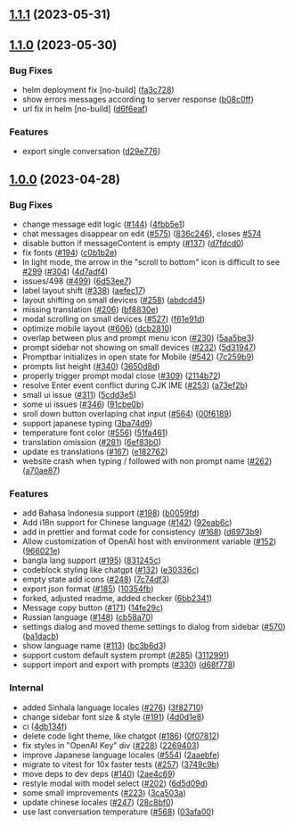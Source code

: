 ## [1.1.1](https://git.epam.com/epm-gpt/common/chatbot-ui/compare/1.1.0...1.1.1) (2023-05-31)

## [1.1.0](https://git.epam.com/epm-gpt/common/chatbot-ui/compare/1.0.0...1.1.0) (2023-05-30)

### Bug Fixes

- helm deployment fix [no-build] ([fa3c728](https://git.epam.com/epm-gpt/common/chatbot-ui/commit/fa3c728e24d5a2c1afd5b725213be46f4eaaea97))
- show errors messages according to server response ([b08c0ff](https://git.epam.com/epm-gpt/common/chatbot-ui/commit/b08c0ff2071862afbe6c46826f56b1fd43a7ddc7))
- url fix in helm [no-build] ([d6f6eaf](https://git.epam.com/epm-gpt/common/chatbot-ui/commit/d6f6eaf71dfd116ba2095410a7386a618319dba0))

### Features

- export single conversation ([d29e776](https://git.epam.com/epm-gpt/common/chatbot-ui/commit/d29e7764866c010c11bc95047e955b7a42baf18d))

## [1.0.0](https://git.epam.com/epm-gpt/common/chatbot-ui/compare/...1.0.0) (2023-04-28)

### Bug Fixes

- change message edit logic ([#144](https://git.epam.com/epm-gpt/common/chatbot-ui/issues/144)) ([4fbb5e1](https://git.epam.com/epm-gpt/common/chatbot-ui/commit/4fbb5e1f79c9d279238b0adb24ee4c4063c275f7))
- chat messages disappear on edit ([#575](https://git.epam.com/epm-gpt/common/chatbot-ui/issues/575)) ([836c246](https://git.epam.com/epm-gpt/common/chatbot-ui/commit/836c24680b10e3014ca30c49f5105f796e830864)), closes [#574](https://git.epam.com/epm-gpt/common/chatbot-ui/issues/574)
- disable button if messageContent is empty ([#137](https://git.epam.com/epm-gpt/common/chatbot-ui/issues/137)) ([d7fdcd0](https://git.epam.com/epm-gpt/common/chatbot-ui/commit/d7fdcd0dfe5df2e3b9d5d8735920d5d13bdfc901))
- fix fonts ([#194](https://git.epam.com/epm-gpt/common/chatbot-ui/issues/194)) ([c0b1b2e](https://git.epam.com/epm-gpt/common/chatbot-ui/commit/c0b1b2eadba4f2b08dfdb5daea17a498dc46b338))
- In light mode, the arrow in the "scroll to bottom" icon is difficult to see [#299](https://git.epam.com/epm-gpt/common/chatbot-ui/issues/299) ([#304](https://git.epam.com/epm-gpt/common/chatbot-ui/issues/304)) ([4d7adf4](https://git.epam.com/epm-gpt/common/chatbot-ui/commit/4d7adf477a423c2f9ed52115a2615ba20457ccd1))
- issues/498 ([#499](https://git.epam.com/epm-gpt/common/chatbot-ui/issues/499)) ([6d53ee7](https://git.epam.com/epm-gpt/common/chatbot-ui/commit/6d53ee7d12fb7edc8fa8dc6f0773bbc59e1999ad))
- label layout shift ([#338](https://git.epam.com/epm-gpt/common/chatbot-ui/issues/338)) ([aefec17](https://git.epam.com/epm-gpt/common/chatbot-ui/commit/aefec17525b664ba3e2d82512fa0196622925182))
- layout shifting on small devices ([#258](https://git.epam.com/epm-gpt/common/chatbot-ui/issues/258)) ([abdcd45](https://git.epam.com/epm-gpt/common/chatbot-ui/commit/abdcd4508da787605119af946b0a1f5b40d8b965))
- missing translation ([#206](https://git.epam.com/epm-gpt/common/chatbot-ui/issues/206)) ([bf8830e](https://git.epam.com/epm-gpt/common/chatbot-ui/commit/bf8830e1a59ff89c1d7599449b8f62b9925599e7))
- modal scrolling on small devices ([#527](https://git.epam.com/epm-gpt/common/chatbot-ui/issues/527)) ([f61e91d](https://git.epam.com/epm-gpt/common/chatbot-ui/commit/f61e91d07f240c227aaff642ffb4127b64fa460f))
- optimize mobile layout ([#606](https://git.epam.com/epm-gpt/common/chatbot-ui/issues/606)) ([dcb2810](https://git.epam.com/epm-gpt/common/chatbot-ui/commit/dcb2810d4692d14d7995672f42f7673d4e0abb66))
- overlap between plus and prompt menu icon ([#230](https://git.epam.com/epm-gpt/common/chatbot-ui/issues/230)) ([5aa5be3](https://git.epam.com/epm-gpt/common/chatbot-ui/commit/5aa5be3f435981b053ee8cab7205b6107ff34dc5))
- prompt sidebar not showing on small devices ([#232](https://git.epam.com/epm-gpt/common/chatbot-ui/issues/232)) ([5d31947](https://git.epam.com/epm-gpt/common/chatbot-ui/commit/5d31947ab9392a66378859576ee12720b793f8f5))
- Promptbar initializes in open state for Mobile ([#542](https://git.epam.com/epm-gpt/common/chatbot-ui/issues/542)) ([7c259b9](https://git.epam.com/epm-gpt/common/chatbot-ui/commit/7c259b98cbad3624ca75895fddbf50c674d06ab1))
- prompts list height ([#340](https://git.epam.com/epm-gpt/common/chatbot-ui/issues/340)) ([3650d8d](https://git.epam.com/epm-gpt/common/chatbot-ui/commit/3650d8d7bfa5debb0167c3512defe3fced87a393))
- properly trigger prompt modal close ([#309](https://git.epam.com/epm-gpt/common/chatbot-ui/issues/309)) ([2114b72](https://git.epam.com/epm-gpt/common/chatbot-ui/commit/2114b7296e5f2d3099ed997a8eda1265c9e4841e))
- resolve Enter event conflict during CJK IME ([#253](https://git.epam.com/epm-gpt/common/chatbot-ui/issues/253)) ([a73ef2b](https://git.epam.com/epm-gpt/common/chatbot-ui/commit/a73ef2b8cf1dad6d4f1e78cb3b28f9d4e228c3f2))
- small ui issue ([#311](https://git.epam.com/epm-gpt/common/chatbot-ui/issues/311)) ([5cdd3e5](https://git.epam.com/epm-gpt/common/chatbot-ui/commit/5cdd3e56b7c25a557d4afca3b8c241ef92fec38d))
- some ui issues ([#346](https://git.epam.com/epm-gpt/common/chatbot-ui/issues/346)) ([91cbe0b](https://git.epam.com/epm-gpt/common/chatbot-ui/commit/91cbe0b104e8e43f724446e56c0b86dd8a1173df))
- sroll down button overlaping chat input ([#564](https://git.epam.com/epm-gpt/common/chatbot-ui/issues/564)) ([00f6189](https://git.epam.com/epm-gpt/common/chatbot-ui/commit/00f6189a42a7878d8b6aa7ae35e70d173ac180a5))
- support japanese typing ([3ba74d9](https://git.epam.com/epm-gpt/common/chatbot-ui/commit/3ba74d99fbcc965092b5a2bc898b2216383fc6a4))
- temperature font color ([#556](https://git.epam.com/epm-gpt/common/chatbot-ui/issues/556)) ([51fa461](https://git.epam.com/epm-gpt/common/chatbot-ui/commit/51fa461965cede28788569a9310cd38254d9db7d))
- translation omission ([#281](https://git.epam.com/epm-gpt/common/chatbot-ui/issues/281)) ([6ef83b0](https://git.epam.com/epm-gpt/common/chatbot-ui/commit/6ef83b0cb6b56667030e8f23327b8462d1de1b96))
- update es translations ([#167](https://git.epam.com/epm-gpt/common/chatbot-ui/issues/167)) ([e182762](https://git.epam.com/epm-gpt/common/chatbot-ui/commit/e18276223b38e8e6c4b35ec9ce7456cb5e52734d))
- website crash when typing / followed with non prompt name ([#262](https://git.epam.com/epm-gpt/common/chatbot-ui/issues/262)) ([a70ae87](https://git.epam.com/epm-gpt/common/chatbot-ui/commit/a70ae8799d692f20ca2a834f737db116fb587ca5))

### Features

- add Bahasa Indonesia support ([#198](https://git.epam.com/epm-gpt/common/chatbot-ui/issues/198)) ([b0059fd](https://git.epam.com/epm-gpt/common/chatbot-ui/commit/b0059fdf0d7adccbdc5c98ba9730ee99df6a34b2))
- Add i18n support for Chinese language ([#142](https://git.epam.com/epm-gpt/common/chatbot-ui/issues/142)) ([92eab6c](https://git.epam.com/epm-gpt/common/chatbot-ui/commit/92eab6c6346b1e53921185eff254d051534ffd60))
- add in prettier and format code for consistency ([#168](https://git.epam.com/epm-gpt/common/chatbot-ui/issues/168)) ([d6973b9](https://git.epam.com/epm-gpt/common/chatbot-ui/commit/d6973b9cccb07b96ae732a1925b0e080a3bbd380))
- Allow customization of OpenAI host with environment variable ([#152](https://git.epam.com/epm-gpt/common/chatbot-ui/issues/152)) ([966021e](https://git.epam.com/epm-gpt/common/chatbot-ui/commit/966021ed74cb0788f7ac15b93dd3ba6bd0b0b3a5))
- bangla lang support ([#195](https://git.epam.com/epm-gpt/common/chatbot-ui/issues/195)) ([831245c](https://git.epam.com/epm-gpt/common/chatbot-ui/commit/831245c8371854001745ae212258224b08d2a1b2))
- codeblock styling like chatgpt ([#132](https://git.epam.com/epm-gpt/common/chatbot-ui/issues/132)) ([e30336c](https://git.epam.com/epm-gpt/common/chatbot-ui/commit/e30336c00e2b682420d3740776ddff4461bb95e0))
- empty state add icons ([#248](https://git.epam.com/epm-gpt/common/chatbot-ui/issues/248)) ([7c74df3](https://git.epam.com/epm-gpt/common/chatbot-ui/commit/7c74df338ec00f4c35afe71076ba40a92e10c459))
- export json format ([#185](https://git.epam.com/epm-gpt/common/chatbot-ui/issues/185)) ([10354fb](https://git.epam.com/epm-gpt/common/chatbot-ui/commit/10354fb29050e7633e6f9bda30b4fc43e6950263))
- forked, adjusted readme, added checker ([6bb2341](https://git.epam.com/epm-gpt/common/chatbot-ui/commit/6bb2341b5e12e0da64e4d705b85fd9efb9ce7a56))
- Message copy button ([#171](https://git.epam.com/epm-gpt/common/chatbot-ui/issues/171)) ([14fe29c](https://git.epam.com/epm-gpt/common/chatbot-ui/commit/14fe29c03aeb6f737811055064803f71f3f731cd))
- Russian language ([#148](https://git.epam.com/epm-gpt/common/chatbot-ui/issues/148)) ([cb58a70](https://git.epam.com/epm-gpt/common/chatbot-ui/commit/cb58a703e331467db2ef696cee319d913082c336))
- settings dialog and moved theme settings to dialog from sidebar ([#570](https://git.epam.com/epm-gpt/common/chatbot-ui/issues/570)) ([ba1dacb](https://git.epam.com/epm-gpt/common/chatbot-ui/commit/ba1dacb89927eff232a0f8901d34612ad2495886))
- show language name ([#113](https://git.epam.com/epm-gpt/common/chatbot-ui/issues/113)) ([bc3b6d3](https://git.epam.com/epm-gpt/common/chatbot-ui/commit/bc3b6d3355e90241a1aee99baf2ae3f05a1f2a7c))
- support custom default system prompt ([#285](https://git.epam.com/epm-gpt/common/chatbot-ui/issues/285)) ([3112991](https://git.epam.com/epm-gpt/common/chatbot-ui/commit/31129919bf125e7c0e52d0c1f6a128fb5bb206d3))
- support import and export with prompts ([#330](https://git.epam.com/epm-gpt/common/chatbot-ui/issues/330)) ([d68f778](https://git.epam.com/epm-gpt/common/chatbot-ui/commit/d68f77867d7d18eab53b282c5a00a5c22c09cac8))

### Internal

- added Sinhala language locales ([#276](https://git.epam.com/epm-gpt/common/chatbot-ui/issues/276)) ([3f82710](https://git.epam.com/epm-gpt/common/chatbot-ui/commit/3f82710cdd0012f7855a00d3912efb817d353ace))
- change sidebar font size & style ([#191](https://git.epam.com/epm-gpt/common/chatbot-ui/issues/191)) ([4d0d1e8](https://git.epam.com/epm-gpt/common/chatbot-ui/commit/4d0d1e8b95ddf52af68f22a66a380d399c1ca25f))
- ci ([4db134f](https://git.epam.com/epm-gpt/common/chatbot-ui/commit/4db134f1e899c21f4eced7b104e97e58a3e19b99))
- delete code light theme, like chatgpt ([#186](https://git.epam.com/epm-gpt/common/chatbot-ui/issues/186)) ([0f07812](https://git.epam.com/epm-gpt/common/chatbot-ui/commit/0f07812cc5c8cd1cf9a8a12af47f095a4e2fb02d))
- fix styles in "OpenAI Key" div ([#228](https://git.epam.com/epm-gpt/common/chatbot-ui/issues/228)) ([2269403](https://git.epam.com/epm-gpt/common/chatbot-ui/commit/2269403806e2e7bf0a8d27be2ba9d32e1a1af140))
- improve Japanese language locales ([#554](https://git.epam.com/epm-gpt/common/chatbot-ui/issues/554)) ([2aaebfe](https://git.epam.com/epm-gpt/common/chatbot-ui/commit/2aaebfec3fd1eee8b008f56dee8641564d089805))
- migrate to vitest for 10x faster tests ([#257](https://git.epam.com/epm-gpt/common/chatbot-ui/issues/257)) ([3749c9b](https://git.epam.com/epm-gpt/common/chatbot-ui/commit/3749c9b2af71a47827a529c24d9742cd39bd2364))
- move deps to dev deps ([#140](https://git.epam.com/epm-gpt/common/chatbot-ui/issues/140)) ([2ae4c69](https://git.epam.com/epm-gpt/common/chatbot-ui/commit/2ae4c69de7fc278ff1fb8169d1188069b6e3cdda))
- restyle modal with model select ([#202](https://git.epam.com/epm-gpt/common/chatbot-ui/issues/202)) ([6d5d09d](https://git.epam.com/epm-gpt/common/chatbot-ui/commit/6d5d09d69f1312746e624df00ba2758ad9c775c4))
- some small improvements ([#223](https://git.epam.com/epm-gpt/common/chatbot-ui/issues/223)) ([3ca503a](https://git.epam.com/epm-gpt/common/chatbot-ui/commit/3ca503a3f244b871a663ccd29c5c1da8a5fa04e7))
- update chinese locales ([#247](https://git.epam.com/epm-gpt/common/chatbot-ui/issues/247)) ([28c8bf0](https://git.epam.com/epm-gpt/common/chatbot-ui/commit/28c8bf0e0d4b8e8789b28d7824e9dd37b95640fb))
- use last conversation temperature ([#568](https://git.epam.com/epm-gpt/common/chatbot-ui/issues/568)) ([03afa00](https://git.epam.com/epm-gpt/common/chatbot-ui/commit/03afa007324fbafc35e0e766643d7b66e39d26eb))
